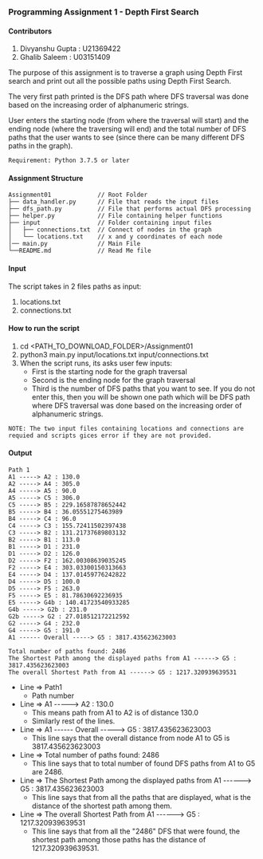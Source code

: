 ### Programming Assignment 1 - Depth First Search ###

#### Contributors ####

1) Divyanshu Gupta : U21369422
2) Ghalib Saleem : U03151409

The purpose of this assignment is to traverse a graph using Depth First search and print out all the possible paths using Depth First Search.

The very first path printed is the DFS path where DFS traversal was done based on the increasing order of alphanumeric strings.

User enters the starting node (from where the traversal will start) and the ending node (where the traversing will end) and the total number of DFS paths that the user wants to see (since there can be many different DFS paths in the graph).

```
Requirement: Python 3.7.5 or later 
```

#### Assignment Structure ####

```
Assignment01             // Root Folder
├── data_handler.py      // File that reads the input files
├── dfs_path.py          // File that performs actual DFS processing
├── helper.py            // File containing helper functions 
├── input                // Folder containing input files
│   ├── connections.txt  // Connect of nodes in the graph
│   └── locations.txt    // x and y coordinates of each node
│── main.py              // Main File
└──README.md             // Read Me file
```

#### Input ####

The script takes in 2 files paths as input:

1) locations.txt
2) connections.txt

#### How to run the script ####

1) cd <PATH_TO_DOWNLOAD_FOLDER>/Assignment01
2) python3 main.py input/locations.txt input/connections.txt
3) When the script runs, its asks user few inputs:
   * First is the starting node for the graph traversal
   * Second is the ending node for the graph traversal
   * Third is the number of DFS paths that you want to see. If you do not enter this, then you will be shown one path which will be DFS path where DFS traversal was done based on the increasing order of alphanumeric strings.
```
NOTE: The two input files containing locations and connections are requied and scripts gices error if they are not provided.
```

#### Output ####

```
Path 1
A1 -----> A2 : 130.0
A2 -----> A4 : 305.0
A4 -----> A5 : 90.0
A5 -----> C5 : 306.0
C5 -----> B5 : 229.16587878652442
B5 -----> B4 : 36.05551275463989
B4 -----> C4 : 96.0
C4 -----> C3 : 155.72411502397438
C3 -----> B2 : 131.21737689803132
B2 -----> B1 : 113.0
B1 -----> D1 : 231.0
D1 -----> D2 : 126.0
D2 -----> F2 : 162.00308639035245
F2 -----> E4 : 303.03300150313663
E4 -----> D4 : 137.01459776242822
D4 -----> D5 : 100.0
D5 -----> F5 : 263.0
F5 -----> E5 : 81.78630692236935
E5 -----> G4b : 140.41723540933285
G4b -----> G2b : 231.0
G2b -----> G2 : 27.018512172212592
G2 -----> G4 : 232.0
G4 -----> G5 : 191.0
A1 ------ Overall -----> G5 : 3817.435623623003

Total number of paths found: 2486
The Shortest Path among the displayed paths from A1 ------> G5 : 3817.435623623003
The overall Shortest Path from A1 ------> G5 : 1217.320939639531
```

* Line => Path1
  * Path number
* Line => A1 -----> A2 : 130.0
  * This means path from A1 to A2 is of distance 130.0
  * Similarly rest of the lines.
* Line => A1 ------ Overall -----> G5 : 3817.435623623003
  * This line says that the overall distance from node A1 to G5 is 3817.435623623003
* Line => Total number of paths found: 2486
  * This line says that to total number of found DFS paths from A1 to G5 are 2486.
* Line => The Shortest Path among the displayed paths from A1 ------> G5 : 3817.435623623003
  * This line says that from all the paths that are displayed, what is the distance of the shortest path among them.
* Line => The overall Shortest Path from A1 ------> G5 : 1217.320939639531
  * This line says that from all the "2486" DFS that were found, the shortest path among those paths has the distance of 1217.320939639531.